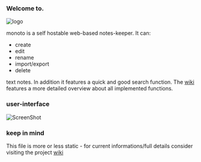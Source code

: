 ### Welcome to.

![logo](https://raw.githubusercontent.com/yafp/monoto/master/www/images/logo/monotoLogoBlack.png)

monoto is a self hostable web-based notes-keeper. It can:

* create
* edit
* rename
* import/export
* delete

text notes. In addition it features a quick and good search function. The [wiki](https://github.com/yafp/monoto/wiki) features a more detailed overview about all implemented functions.

### user-interface
![ScreenShot](https://raw.githubusercontent.com/yafp/monoto/master/www/images/screenshots/screenshot_current.png)


### keep in mind
This file is more or less static - for current informations/full details consider visiting the project [wiki](https://github.com/yafp/monoto/wiki)
